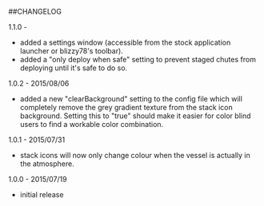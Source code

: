 ##CHANGELOG

1.1.0 -
- added a settings window (accessible from the stock application launcher or blizzy78's toolbar).
- added a "only deploy when safe" setting to prevent staged chutes from deploying until it's safe to do so.

1.0.2 - 2015/08/06
- added a new "clearBackground" setting to the config file which will completely remove the grey gradient texture from the stack icon background.
Setting this to "true" should make it easier for color blind users to find a workable color combination.

1.0.1 - 2015/07/31
- stack icons will now only change colour when the vessel is actually in the atmosphere.

1.0.0 - 2015/07/19
- initial release
